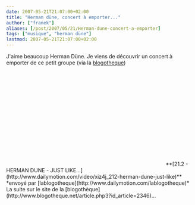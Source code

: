 ```yaml
---
date: 2007-05-21T21:07:00+02:00
title: "Herman düne, concert à emporter..."
author: ["franek"]
aliases: [/post/2007/05/21/Herman-dune-concert-a-emporter]
tags: ["musique", "herman düne"]
lastmod: 2007-05-21T21:07:00+02:00
---
```

J'aime beaucoup Herman Düne. Je viens de découvrir un concert à emporter de ce petit groupe (via la [blogotheque](http://www.blogotheque.net))

<div><object height="255" width="425"><param name="movie" value="http://www.dailymotion.com/swf/4nsufclUpJqTV3Ijx"></param><param name="allowfullscreen" value="true"></param><embed allowfullscreen="true" height="255" src="http://www.dailymotion.com/swf/4nsufclUpJqTV3Ijx" type="application/x-shockwave-flash" width="425"></embed></object>  
**[21.2 - HERMAN DUNE - JUST LIKE...](http://www.dailymotion.com/video/xiz4j_212-herman-dune-just-like)**  
*envoyé par [lablogotheque](http://www.dailymotion.com/lablogotheque)*</div>La suite sur le site de la [blogothèque](http://www.blogotheque.net/article.php3?id_article=2346)...
